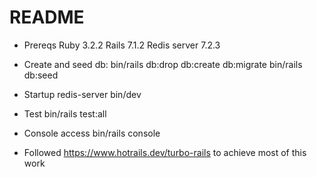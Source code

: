 # README

- Prereqs
  Ruby 3.2.2
  Rails 7.1.2
  Redis server 7.2.3

- Create and seed db:
  bin/rails db:drop db:create db:migrate
  bin/rails db:seed

- Startup
  redis-server
  bin/dev

- Test
  bin/rails test:all
- Console access
  bin/rails console

- Followed https://www.hotrails.dev/turbo-rails to achieve most of this work
